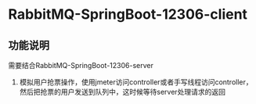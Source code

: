 # RabbitMQ-SpringBoot-12306-client
## 功能说明
需要结合RabbitMQ-SpringBoot-12306-server
1. 模拟用户抢票操作，使用jmeter访问controller或者手写线程访问controller，然后把抢票的用户发送到队列中，这时候等待server处理请求的返回